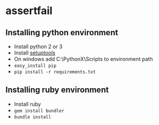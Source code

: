 assertfail
==========

## Installing python environment

- Install python 2 or 3
- Install [setuptools](https://pypi.python.org/pypi/setuptools)
- On windows add C:\PythonX\Scripts to environment path
- ``` easy_install pip ```
- ``` pip install -r requirements.txt ```

## Installing ruby environment

- Install ruby
- ``` gem install bundler ```
- ``` bundle install ```
